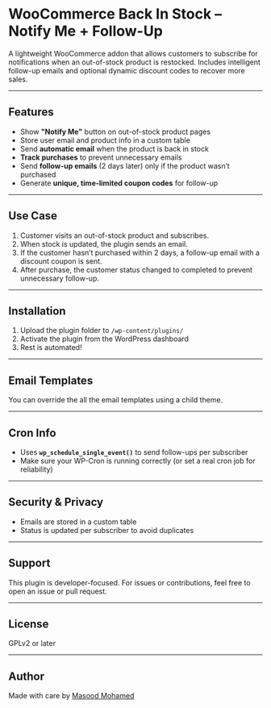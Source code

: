 # WooCommerce Back In Stock – Notify Me + Follow-Up

A lightweight WooCommerce addon that allows customers to subscribe for notifications when an out-of-stock product is restocked. Includes intelligent follow-up emails and optional dynamic discount codes to recover more sales.

---

## Features

- Show **"Notify Me"** button on out-of-stock product pages
- Store user email and product info in a custom table
- Send **automatic email** when the product is back in stock
- **Track purchases** to prevent unnecessary emails
- Send **follow-up emails** (2 days later) only if the product wasn’t purchased
- Generate **unique, time-limited coupon codes** for follow-up

---

## Use Case

1. Customer visits an out-of-stock product and subscribes.
2. When stock is updated, the plugin sends an email.
3. If the customer hasn’t purchased within 2 days, a follow-up email with a discount coupon is sent.
4. After purchase, the customer status changed to completed to prevent unnecessary follow-up.

---

## Installation

1. Upload the plugin folder to `/wp-content/plugins/`
2. Activate the plugin from the WordPress dashboard
3. Rest is automated!

---

## Email Templates

You can override the all the email templates using a child theme.

---

## Cron Info

- Uses **`wp_schedule_single_event()`** to send follow-ups per subscriber
- Make sure your WP-Cron is running correctly (or set a real cron job for reliability)

---

## Security & Privacy

- Emails are stored in a custom table
- Status is updated per subscriber to avoid duplicates

---

## Support

This plugin is developer-focused. For issues or contributions, feel free to open an issue or pull request.

---

## License

GPLv2 or later

---

## Author

Made with care by [Masood Mohamed](https://github.com/masoodmohamed90/)
